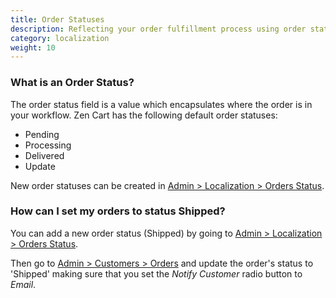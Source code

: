 ```yaml
---
title: Order Statuses
description: Reflecting your order fulfillment process using order status
category: localization
weight: 10
---
```


### What is an Order Status? 

The order status field is a value which encapsulates where the order is in your workflow.
Zen Cart has the following default order statuses: 

- Pending
- Processing
- Delivered 
- Update 

New order statuses can be created in 
[Admin > Localization > Orders Status](/user/admin_pages/localization/orders_status/). 

### How can I set my orders to status Shipped? 

You can add a new order status (Shipped) by going to
[Admin > Localization > Orders Status](/user/admin_pages/localization/orders_status/). 

Then go to [Admin > Customers > Orders](/user/admin_pages/customers/customers/) and update the order's status to 'Shipped' making sure that you set the *Notify Customer* radio button to *Email*.

